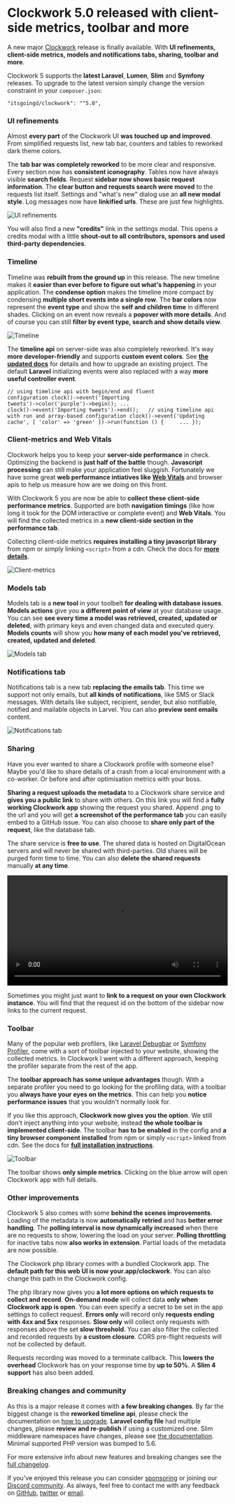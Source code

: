 <!--
authors:
  - its (@itsgoingd)
tags:
  - clockwork
  - release
perex: "A new major Clockwork release is finally available. With **UI refinements, client-side metrics, models and notifications tabs, sharing, toolbar and more**."
-->

# Clockwork 5.0 released with client-side metrics, toolbar and more

A new major [Clockwork](https://underground.works/clockwork) release is finally available. With **UI refinements, client-side metrics, models and notifications tabs, sharing, toolbar and more**.

Clockwork 5 supports the **latest Laravel**, **Lumen**, **Slim** and **Symfony** releases. To upgrade to the latest version simply change the version constraint in your `composer.json`:

```
"itsgoingd/clockwork": "^5.0",
```

### UI refinements

Almost **every part** of the Clockwork UI **was touched up and improved**. From simplified requests list, new tab bar, counters and tables to reworked dark theme colors.

The **tab bar was completely reworked** to be more clear and responsive. Every section now has **consistent iconography**. Tables now have always visible **search fields**. Request **sidebar now shows basic request information**. The **clear button and requests search were moved** to the requests list itself. Settings and "what's new" dialog use an **all new modal style**. Log messages now have **linkified urls**. These are just few highlights.

![UI refinements](/images/blog/2020-11-15-Clockwork-5.0-released-with-client-side-metrics-toolbar-and-more/clockwork-5.png)

You will also find a new **"credits"** link in the settings modal. This opens a credits modal with a little **shout-out to all contributors, sponsors and used third-party dependencies**.

### Timeline

Timeline was **rebuilt from the ground up** in this release. The new timeline makes it **easier than ever before to figure out what's happening** in your application. The **condense option** makes the timeline more compact by condensing **multiple short events into a single row**. The **bar colors** now represent the **event type** and show the **self and children time** in different shades. Clicking on an event now reveals a **popover with more details**. And of course you can still **filter by event type, search and show details view**.

![Timeline](/images/blog/2020-11-15-Clockwork-5.0-released-with-client-side-metrics-toolbar-and-more/timeline.png)

The **timeline api** on server-side was also completely reworked. It's way **more developer-friendly** and supports **custom event colors**. See [**the updated docs**](https://underground.works/clockwork/#docs-timeline) for details and how to upgrade an existing project. The default **Laravel** initializing events were also replaced with a way **more useful controller event**.

<code class="block">// using timeline api with begin/end and fluent configuration
clock()->event('Importing tweets')->color('purple')->begin();
...
clock()->event('Importing tweets')->end();
&nbsp;
// using timeline api with run and array-based configuration
clock()->event('Updating cache', [ 'color' => 'green' ])->run(function () {
&nbsp;&nbsp;&nbsp;&nbsp;...
});
</code>

### Client-metrics and Web Vitals

Clockwork helps you to keep your **server-side performance** in check. Optimizing the backend is **just half of the battle** though. **Javascript processing** can still make your application feel sluggish. Fortunately we have some great **web performance intiatives like [Web Vitals](https://web.dev/vitals/)** and browser apis to help us measure how are we doing on this front.

With Clockwork 5 you are now be able to **collect these client-side performance metrics**. Supported are both **navigation timings** (like how long it took for the DOM interactive or complete event) and **Web Vitals**. You will find the collected metrics in a **new client-side section in the performance tab**.

Collecting client-side metrics **requires installing a tiny javascript library** from npm or simply linking <code>&lt;script&gt;</code> from a cdn. Check the docs for **[more details](https://underground.works/clockwork/#docs-client-metrics)**.

![Client-metrics](/images/blog/2020-11-15-Clockwork-5.0-released-with-client-side-metrics-toolbar-and-more/client-metrics.png)

### Models tab

Models tab is a **new tool** in your toolbelt **for dealing with database issues**. **Models actions** give you **a different point of view** at your database usage. You can see **see every time a model was retrieved, created, updated or deleted**, with primary keys and even changed data and executed query. **Models counts** will show you **how many of each model you've retrieved, created, updated and deleted**.

![Models tab](/images/blog/2020-11-15-Clockwork-5.0-released-with-client-side-metrics-toolbar-and-more/models-tab.png)

### Notifications tab

Notifications tab is a new tab **replacing the emails tab**. This time we support not only emails, but **all kinds of notifications**, like SMS or Slack messages. With details like subject, recipient, sender, but also notifiable, notified and mailable objects in Larvel. You can also **preview sent emails** content.

![Notifications tab](/images/blog/2020-11-15-Clockwork-5.0-released-with-client-side-metrics-toolbar-and-more/notifications-tab.png)

### Sharing

Have you ever wanted to share a Clockwork profile with someone else? Maybe you'd like to share details of a crash from a local environment with a co-worker. Or before and after optimisation metrics with your boss.

**Sharing a request uploads the metadata** to a Clockwork share service and **gives you a public link** to share with others. On this link you will find a **fully working Clockwork app** showing the request you shared. Append .png to the url and you will get **a screenshot of the performance tab** you can easily embed to a GitHub issue. You can also choose to **share only part of the request**, like the database tab.

The share service is **free to use**. The shared data is hosted on DigitalOcean servers and will never be shared with third-parties. Old shares will be purged form time to time. You can also **delete the shared requests** manually **at any time**.

<video controls width="100%">
  <source src="/images/blog/2020-11-15-Clockwork-5.0-released-with-client-side-metrics-toolbar-and-more/sharing.mov" type="video/mp4">
</video>

Sometimes you might just want to **link to a request on your own Clockwork instance**. You will find that the request id on the bottom of the sidebar now links to the current request.

### Toolbar

Many of the popular web profilers, like [Laravel Debugbar](https://github.com/barryvdh/laravel-debugbar) or [Symfony Profiler](https://symfony.com/doc/current/profiler.html), come with a sort of toolbar injected to your website, showing the collected metrics. In Clockwork I went with a different approach, keeping the profiler separate from the rest of the app.

The **toolbar approach has some unique advantages** though. With a separate profiler you need to go looking for the profiling data, with a toolbar you **always have your eyes on the metrics**. This can help you **notice performance issues** that you wouldn't normally look for.

If you like this approach, **Clockwork now gives you the option**. We still don't inject anything into your website, instead **the whole toolbar is implemented client-side**. The toolbar **has to be enabled** in the config and **a tiny browser component installed** from npm or simply `<script>` linked from cdn. See the docs for **[full installation instructions](https://underground.works/clockwork/#docs-viewing-data)**.

![Toolbar](/images/blog/2020-11-15-Clockwork-5.0-released-with-client-side-metrics-toolbar-and-more/toolbar.png)

The toolbar shows **only simple metrics**. Clicking on the blue arrow will open Clockwork app with full details.

### Other improvements

Clockwork 5 also comes with some **behind the scenes improvements**. Loading of the metadata is now **automatically retried** and has **better error handling**. The **polling interval is now dynamically increased** when there are no requests to show, lowering the load on your server. **Polling throttling** for inactive tabs now **also works in extension**. Partial loads of the metadata are now possible.

The Clockwork php library comes with a bundled Clockwork app. The **default path for this web UI is now your.app/clockwork**. You can also change this path in the Clockwork config.

The php library now gives you **a lot more options on which requests to collect and record**. **On-demand mode** will collect data **only when Clockwork app is open**. You can even specify a secret to be set in the app settings to collect request. **Errors only** will record only **requests ending with 4xx and 5xx** responses. **Slow only** will collect only requests with responses above the set **slow threshold**. You can also filter the collected and recorded requests by **a custom closure**. CORS pre-flight requests will not be collected by default.

Requests recording was moved to a terminate callback. This **lowers the overhead** Clockwork has on your response time by **up to 50%**. A **Slim 4 support** has also been added.

### Breaking changes and community

As this is a major release it comes with **a few breaking changes**. By far the biggest change is the **reworked timeline api**, please check the documentation on [how to upgrade](https://underground.works/clockwork/#docs-upgrade-guide). **Laravel config file** had multiple changes, please **review and re-publish** if using a customized one. Slim middleware namespaces have changes, please see [the documentation](https://underground.works/clockwork/#docs-installation-slim). Minimal supported PHP version was bumped to 5.6.

For more extensive info about new features and breaking changes see the [full changelog](https://underground.works/clockwork/#changelog).

If you've enjoyed this release you can consider [sponsoring](https://github.com/sponsors/itsgoingd) or joining our [Discord community](https://discord.gg/NUuCGE4). As always, feel free to contact me with any feedback on [GitHub](https://github.com/itsgoingd/clockwork/issues), [twitter](https://twitter.com/itsgoingd) or [email](mailto:info@underground.works).
